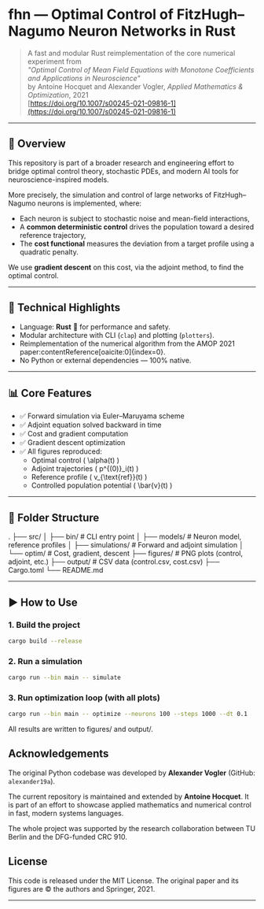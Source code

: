 # fhn — Optimal Control of FitzHugh–Nagumo Neuron Networks in Rust

> A fast and modular Rust reimplementation of the core numerical experiment from  
> *"Optimal Control of Mean Field Equations with Monotone Coefficients and Applications in Neuroscience"*  
> by Antoine Hocquet and Alexander Vogler, *Applied Mathematics & Optimization*, 2021  
> [https://doi.org/10.1007/s00245-021-09816-1](https://doi.org/10.1007/s00245-021-09816-1)

---

## 🧠 Overview

This repository is part of a broader research and engineering effort to bridge optimal control theory, stochastic PDEs, and modern AI tools for neuroscience-inspired models.

More precisely, the simulation and control of large networks of FitzHugh–Nagumo neurons is implemented, where:
- Each neuron is subject to stochastic noise and mean-field interactions,
- A **common deterministic control** drives the population toward a desired reference trajectory,
- The **cost functional** measures the deviation from a target profile using a quadratic penalty.

We use **gradient descent** on this cost, via the adjoint method, to find the optimal control.

---

## 🔧 Technical Highlights

- Language: **Rust** 🦀 for performance and safety.
- Modular architecture with CLI (`clap`) and plotting (`plotters`).
- Reimplementation of the numerical algorithm from the AMOP 2021 paper:contentReference[oaicite:0]{index=0}.
- No Python or external dependencies — 100% native.

---

## 📊 Core Features

- ✅ Forward simulation via Euler–Maruyama scheme
- ✅ Adjoint equation solved backward in time
- ✅ Cost and gradient computation
- ✅ Gradient descent optimization
- ✅ All figures reproduced:
  - Optimal control \( \alpha(t) \)
  - Adjoint trajectories \( p^{(0)}_i(t) \)
  - Reference profile \( v_{\text{ref}}(t) \)
  - Controlled population potential \( \bar{v}(t) \)

---

## 📁 Folder Structure

.
├── src/
│ ├── bin/ # CLI entry point
│ ├── models/ # Neuron model, reference profiles
│ ├── simulations/ # Forward and adjoint simulation
│ └── optim/ # Cost, gradient, descent
├── figures/ # PNG plots (control, adjoint, etc.)
├── output/ # CSV data (control.csv, cost.csv)
├── Cargo.toml
└── README.md


---

## ▶️ How to Use

### 1. Build the project

```bash
cargo build --release
```

### 2. Run a simulation

```bash
cargo run --bin main -- simulate
```

### 3. Run optimization loop (with all plots)

```bash
cargo run --bin main -- optimize --neurons 100 --steps 1000 --dt 0.1
```

All results are written to figures/ and output/.

## Acknowledgements
The original Python codebase was developed by **Alexander Vogler** (GitHub: `alexander19a`).

The current repository is maintained and extended by **Antoine Hocquet**. It is part of an effort to showcase applied mathematics and numerical control in fast, modern systems languages.

The whole project was supported by the research collaboration between TU Berlin and the DFG-funded CRC 910.

## License
This code is released under the MIT License.
The original paper and its figures are © the authors and Springer, 2021.

---

